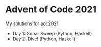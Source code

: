 # Advent of Code 2021
My solutions for aoc2021.

* Day 1: Sonar Sweep (Python, Haskell)
* Day 2: Dive! (Python, Haskell)
